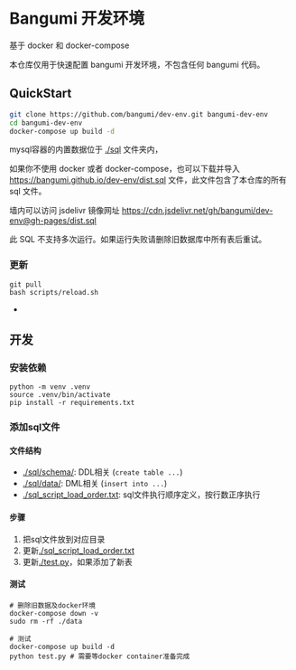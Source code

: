 # Bangumi 开发环境

基于 docker 和 docker-compose

本仓库仅用于快速配置 bangumi 开发环境，不包含任何 bangumi 代码。

## QuickStart

```bash
git clone https://github.com/bangumi/dev-env.git bangumi-dev-env
cd bangumi-dev-env
docker-compose up build -d
```

mysql容器的内置数据位于 [./sql](sql) 文件夹内，

如果你不使用 docker 或者 docker-compose，也可以下载并导入 <https://bangumi.github.io/dev-env/dist.sql> 文件，此文件包含了本仓库的所有 sql 文件。

墙内可以访问 jsdelivr 镜像网址 https://cdn.jsdelivr.net/gh/bangumi/dev-env@gh-pages/dist.sql

此 SQL 不支持多次运行。如果运行失败请删除旧数据库中所有表后重试。

### 更新

```shell
git pull
bash scripts/reload.sh
```

-

## 开发

### 安装依赖
```shell
python -m venv .venv
source .venv/bin/activate
pip install -r requirements.txt
```


### 添加sql文件

#### 文件结构

* [./sql/schema/](sql/schema/): DDL相关 (`create table ...`)
* [./sql/data/](sql/data/): DML相关 (`insert into ...`)
* [./sql_script_load_order.txt](sql_script_load_order.txt): sql文件执行顺序定义，按行数正序执行

#### 步骤
1. 把sql文件放到对应目录
2. 更新[./sql_script_load_order.txt](sql_script_load_order.txt)
3. 更新[./test.py](test.py#L55)，如果添加了新表

#### 测试
```shell
# 删除旧数据及docker环境
docker-compose down -v
sudo rm -rf ./data

# 测试
docker-compose up build -d
python test.py # 需要等docker container准备完成
```
